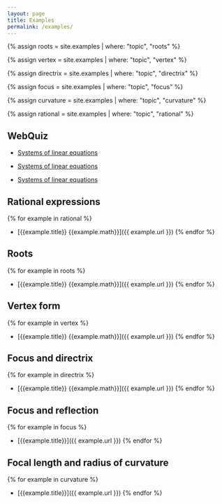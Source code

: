 ```yaml
---
layout: page
title: Examples
permalink: /examples/
---
```


{% assign roots = site.examples | where: "topic", "roots" %}

{% assign vertex = site.examples | where: "topic", "vertex" %}

{% assign directrix = site.examples | where: "topic", "directrix" %}

{% assign focus = site.examples | where: "topic", "focus" %}

{% assign curvature = site.examples | where: "topic", "curvature" %}

{% assign rational = site.examples | where: "topic", "rational" %}

## WebQuiz

- [Systems of linear equations](https://jordanbell.info/WebQuiz/wq1.html)

- [Systems of linear equations](https://jordanbell.info/WebQuiz/wq2.html)

- [Systems of linear equations](https://jordanbell.info/WebQuiz/wq3.html)


## Rational expressions

{% for example in rational %}
- [{{example.title}} {{example.math}}]({{ example.url }})
{% endfor %}


## Roots

{% for example in roots %}
- [{{example.title}} {{example.math}}]({{ example.url }})
{% endfor %}

## Vertex form

{% for example in vertex %}
- [{{example.title}} {{example.math}}]({{ example.url }})
{% endfor %}

## Focus and directrix

{% for example in directrix %}
- [{{example.title}} {{example.math}}]({{ example.url }})
{% endfor %}

## Focus and reflection

{% for example in focus %}
- [{{example.title}}]({{ example.url }})
{% endfor %}


## Focal length and radius of curvature

{% for example in curvature %}
- [{{example.title}}]({{ example.url }})
{% endfor %}

<!--
## GM

{% for exercise in site.gm %}
- [{{ exercise.title}}]({{ exercise.url }})
{% endfor %}
-->
